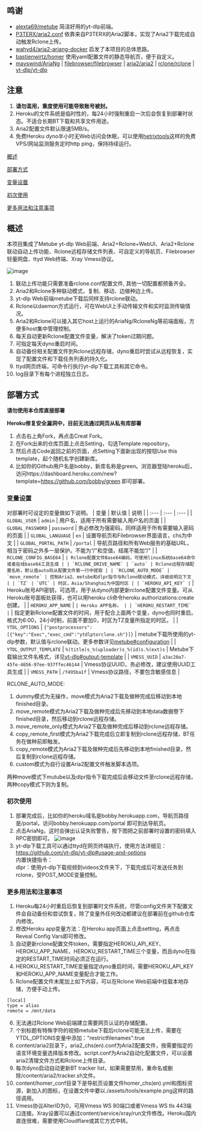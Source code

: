 ## 鸣谢
- [alexta69/metube](https://github.com/alexta69/metube) 简洁好用的yt-dlp前端。
- [P3TERX/aria2.conf](https://github.com/P3TERX/aria2.conf)  依靠来自P3TERX的Aria2脚本，实现了Aria2下载完成自动触发Rclone上传。
- [wahyd4/aria2-ariang-docker](https://github.com/wahyd4/aria2-ariang-docker)  启发了本项目的总体思路。
- [bastienwirtz/homer](https://github.com/bastienwirtz/homer)  使用yaml配置文件的静态导航页，便于自定义。
- [mayswind/AriaNg](https://github.com/mayswind/AriaNg) | [filebrowser/filebrowser](https://github.com/filebrowser/filebrowser) | [aria2/aria2](https://github.com/aria2/aria2) | [rclone/rclone](https://github.com/rclone/rclone) | [yt-dlp/yt-dlp](https://github.com/yt-dlp/yt-dlp)
## 注意
 1. **请勿滥用，重度使用可能导致账号被封。**
 2. Heroku的文件系统是临时性的，每24小时强制重启一次后会恢复到部署时状态。不适合长期BT下载和共享文件用途。
 3. Aria2配置文件默认限速5MB/s。
 4. 免费Heroku dyno半小时无Web访问会休眠，可以使用[hetrixtools](https://hetrixtools.com/uptime-monitor/215727.html)这样的免费VPS/网站监测服务定时http ping，保持持续运行。

[概述](#概述) 

[部署方式](#部署方式) 

[变量设置](#变量设置)  

[初次使用](#初次使用)  

[更多用法和注意事项](#更多用法和注意事项)  

## 概述
本项目集成了Metube yt-dlp Web前端、Aria2+Rclone+WebUI、Aria2+Rclone联动自动上传功能、Rclone远程存储文件列表、可自定义的导航页、Filebrowser轻量网盘、ttyd Web终端、Xray Vmess协议。

![image](https://user-images.githubusercontent.com/98247050/165098261-7290ff50-ec0f-47ac-b8ec-7fe09f468a0e.png)

 1. 联动上传功能只需要准备rclone.conf配置文件, 其他一切配置都预备齐全。
 2. Aria2和Rclone多种联动模式，复制、移动、边做种边上传。
 3. yt-dlp Web前端metube下载后同样支持rclone联动。
 4. Rclone以daemon方式运行，可在WebUI上手动传输文件和实时监测传输情况。
 5. Aria2和Rclone可以接入其它host上运行的AriaNg/RcloneNg等前端面板，方便多host集中管理控制。
 6. 每天自动更新Rclone配置文件变量，解决了token过期问题。
 7. 可指定每天dyno重启时间。
 8. 自动备份相关配置文件到Rclone远程存储，dyno重启时尝试从远程恢复，实现了配置文件和下载任务列表的持久化。
 9. ttyd网页终端，可命令行执行yt-dlp下载工具和其它命令。
 10. log目录下有每个进程独立日志。
## 部署方式

 **请勿使用本仓库直接部署**  
 
  **Heroku修复安全漏洞中，目前无法通过网页从私有库部署**  
 
 1. 点击右上角Fork，再点击Creat Fork。
 2. 在Fork出来的仓库页面上点击Setting，勾选Template repository。
 3. 然后点击Code返回之前的页面，点Setting下面新出现的按钮Use this template，起个随机名字创建新库。
 4. 比如你的Github用户名是bobby，新库名称是green。浏览器登陆heroku后，访问https://dashboard.heroku.com/new?template=https://github.com/bobby/green 即可部署。
 
### 变量设置
对部署时可设定的变量做如下说明。
| 变量 | 默认值 | 说明 |
| :--- | :--- | :--- |
| `GLOBAL_USER` | `admin` | 用户名，适用于所有需要输入用户名的页面 |
| `GLOBAL_PASSWORD` | `password` | 务必修改为强密码，同样适用于所有需要输入密码的页面 |
| `GLOBAL_LANGUAGE` | `en` | 设置导航页和Filebrowser界面语言，chs为中文 |
| `GLOBAL_PORTAL_PATH` | `/portal` | 导航页路径和所有Web服务的基础URL，相当于密码之外多一层保护。不能为“/"和空值，结尾不能加“/" |
| `RCLONE_CONFIG_BASE64` | `` | Rclone配置文件Base64编码，可使用linux系统base64命令或者在线base64工具生成 |
| `RCLONE_DRIVE_NAME` | `auto` | Rclone远程存储配置名称，默认值auto将从配置文件第一行中提取 |
| `RCLONE_AUTO_MODE` | `move_remote` | 控制Aria2、metube和dlpr指令与Rclone联动模式，详细说明见下文 |
| `TZ` | `UTC` | 时区，Asia/Shanghai为中国时区 |
| `HEROKU_API_KEY` | `` | Heroku账号API密钥，可选项，用于从dyno内部更新rclone配置文件变量。可从Heroku账号面板处获得，也可以用heroku cli命令heroku authorizations:create创建。 |
| `HEROKU_APP_NAME` | `` | Heroku APP名称。 |
| `HEROKU_RESTART_TIME` | `` | 指定更新Rclone配置文件的时间，用于配合上面两个变量，dyno也同时重启。格式为6:00，24小时制，前面不要加0，时区为TZ变量所指定的时区。 |
| `YTDL_OPTIONS` | `{"postprocessors":[{"key":"Exec","exec_cmd":"ytdlptorclone.sh"}]}` | metube下载所使用的yt-dlp参数，默认值与rclone联动。更多参数详见[metube#configuration](https://github.com/alexta69/metube#configuration-via-environment-variables) |
| `YTDL_OUTPUT_TEMPLATE` | `%(title)s_%(uploader)s_%(id)s.%(ext)s` | Metube下载输出文件名格式，详见[yt-dlp#output-template](https://github.com/yt-dlp/yt-dlp#output-template) |
| `VMESS_UUID` | `a3ac20a7-45fe-4656-97ee-937ffec46144` | Vmess协议UUID，务必修改，建议使用UUID工具生成 |
| `VMESS_PATH` | `/f495ba1f` | Vmess协议路径，不要包含敏感信息 |

 RCLONE_AUTO_MODE:  
 1. dummy模式为无操作，move模式为Aria2下载及做种完成后移动到本地finished目录。
 2. move_remote模式为Aria2下载及做种完成后先移动到本地data数据卷下finished目录，然后移动到rclone远程存储。
 3. move_remote_only模式为Aria2下载及做种完成后移动到rclone远程存储。
 4. copy_remote_first模式为Aria2下载完成后立即复制到rclone远程存储，BT任务在做种前即触发。
 5. copy_remote模式为Aria2下载及做种完成后先移动到本地finished目录，然后复制到rclone远程存储。
 6. custom模式为自行设置Aria2配置文件触发脚本选项。   
 
 两种move模式下mutube以及dlpr指令下载完成后会移动文件至rclone远程存储，两种copy模式下则为复制。  
 
### 初次使用
 1. 部署完成后，比如你的heroku域名是bobby.herokuapp.com，导航页路径是/portal，访问bobby.herokuapp.com/portal 即可到达导航页。
 2. 点击AriaNg，这时会弹出认证失败警告，按下图把之前部署时设置的密码填入RPC密钥即可。
   ![image](https://user-images.githubusercontent.com/98247050/163184113-d0f09e78-01f9-4d4a-87b9-f4a9c1218253.png)
 3. yt-dlp下载工具可以通过ttyd在网页终端执行，使用方法详细见：https://github.com/yt-dlp/yt-dlp#usage-and-options  
    内置快捷指令：  
    dlpr：使用yt-dlp下载视频到videos文件夹下，下载完成后可发送任务到rclone，受POST_MODE变量控制。  
### 更多用法和注意事项
 1. Heroku每24小时重启后恢复到部署时文件系统，尽管config文件夹下配置文件会自动备份和尝试恢复，除了变量外任何改动都建议在部署前在github仓库内修改。
 2. 修改Heroku app变量方法：在Heroku app页面上点击setting，再点击Reveal Config Vars即可修改。
 3. 自动更新rclone配置文件token，需要指定HEROKU_API_KEY、HEROKU_APP_NAME、HEROKU_RESTART_TIME三个变量，而且dyno在指定的RESTART_TIME时间必须正在运行。
 4. HEROKU_RESTART_TIME变量指定dyno重启时间，需要HEROKU_API_KEY和HEROKU_APP_NAME变量配合才能工作。
 5. Rclone配置文件末尾加上如下内容，可以在Rclone Web前端中挂载本地存储，方便手动上传。
```
[local]
type = alias
remote = /mnt/data
```
 6. 无法通过Rclone Web前端建立需要网页认证的存储配置。
 7. 个别标题有特殊字符的视频metube下载后rclone可能无法上传，需要在YTDL_OPTIONS变量中添加："restrictfilenames":true
 8. content/aria2目录下，aria2_chs(en).conf为Aria2配置文件，按需要指定的语言环境变量选择版本修改。script.conf为Aria2自动化配置文件，可以设置aria2清理文件方式和Rclone上传目录。
 9. 每次dyno启动自动更新BT tracker list，如果需要禁用，重命名或删除/content/aria2/tracker.sh文件。
 10. content/homer_conf目录下是导航页设置文件homer_chs(en).yml和图标资源，新加入的图标，在设置文件中要以./assets/tools/example.png这样的路径调用。
 11. Vmess协议AlterID为0，可用Vmess WS 80端口或者Vmess WS tls 443端口连接。Xray设置可以通过content/service/xray/run文件修改。Heroku国内直连很难，需要使用Cloudflare或其它方式中转。
